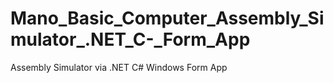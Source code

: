 # Mano_Basic_Computer_Assembly_Simulator_.NET_C-_Form_App
Assembly Simulator via .NET C# Windows Form App

